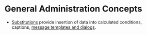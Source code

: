 # General Administration Concepts

- [Substitutions](substitutions.md) provide insertion of data into calculated conditions, captions, [message templates and dialogs](../message_templates/0_introduction.md).
